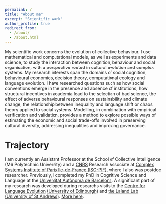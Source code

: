 ```yaml
---
permalink: /
title: "About me"
excerpt: "Scientific work"
author_profile: true
redirect_from:
  - /about/
  - /about.html
---
```


My scientific work concerns the evolution of collective behaviour. I use mathematical and computational models, as well as experiments and data science, to study the interaction between cognition, behaviour and social organisation, with a perspective rooted in cultural evolution and complex systems. My research interests span the domains of social cognition, behavioural economics, decision theory, computational ecology and language evolution. I have researched questions such as how social conventions emerge in the presence and absence of institutions, how structural incentives in academia lead to the selection of bad science, the effect of adverse behavioural responses on sustainability and climate change, the relationship between inequality and language shift or chaos theory applied to social systems. Modelling, in combination with empirical verification and validation, provides a method to explore possible ways of estimating the economic and social trade-offs involved in preserving cultural diversity, addressing inequalities and improving governance.

Trajectory
======
I am currently an Assistant Professor at the School of Collective Intelligence (M6 Polytechnic University) and a <a href="https://www.cnrs.fr/en">CNRS</a> Research Associate at <a href="https://iscpif.fr/">Complex Systems Institute of Paris Ile-de-France (ISC-PIF)</a>, where I also was postdoc researcher. Previously, I completed my PhD in Cognitive Science and Language at the <a href="https://www.uab.cat/en/">Universitat Autònoma de Barcelona</a>. A significant part of my research was developed during researchs visits to the <a href="http://www.lel.ed.ac.uk/cle/">Centre for Language Evolution</a> <a href="https://www.ed.ac.uk/">(University of Edinburgh)</a> and <a href="https://lalandlab.st-andrews.ac.uk/">the Laland Lab</a> <a href="https://www.st-andrews.ac.uk/">(University of St.Andrews)</a>. <a href="https://jsegoviamartin.github.io/cv/">More here</a>.

<!--
<head>
    <meta charset="utf-8">
    <meta name="viewport" content="width=device-width, initial-scale=1.0">
    <title>Spread of variants in a microcommunity</title>
  </head>
  <body>
  <p>  These visualizations illustrate the emergence of shared cultrual conventions in 16-agent micro-societies using an agent-based model as described in Segovia Martín, J., Walker, B., Fay, N. & Tamariz, M. (2019). "Network connectivity dynamics affect the evolution of culturally transmitted variants". </P>
  <p>  Rows represent rounds, columns represent agents and colors represent varaint choice. We show results for three levels of content bias and three levels of population connectivity dynamics.</p>
  <style> body {padding: 0; margin: 0;} </style>
  <script src="p5.js"></script>
  <script src="p5.dom.js"></script>
  <script src="p5.sound.js"></script>
  <script src="sketch.js"></script>
  </body>

</html> -->
